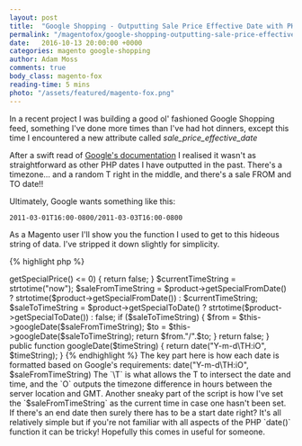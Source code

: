 ```yaml
---
layout: post
title:  "Google Shopping - Outputting Sale Price Effective Date with PHP"
permalink: "/magentofox/google-shopping-outputting-sale-price-effective-date-with-php/"
date:   2016-10-13 20:00:00 +0000
categories: magento google-shopping
author: Adam Moss
comments: true
body_class: magento-fox
reading-time: 5 mins
photo: "/assets/featured/magento-fox.png"
---
```


In a recent project I was building a good ol' fashioned Google Shopping feed, something I've done more times than I've had hot dinners, except this time I encountered a new attribute called _sale_price_effective_date_

After a swift read of [Google's documentation](https://support.google.com/merchants/answer/1196048?hl=en-GB) I realised it wasn't as straightforward as other PHP dates I have outputted in the past. There's a timezone... and a random T right in the middle, and there's a sale FROM and TO date!!

Ultimately, Google wants something like this:

    2011-03-01T16:00-0800/2011-03-03T16:00-0800

As a Magento user I'll show you the function I used to get to this hideous string of data. I've stripped it down slightly for simplicity.

{% highlight php %}
<?php
public function getSalePriceEffectiveDate($product)
    {
        // return if no sale price
        if ($product->getSpecialPrice() <= 0) {
            return false;
        }

        $currentTimeString = strtotime("now");

        $saleFromTimeString = $product->getSpecialFromDate()
            ? strtotime($product->getSpecialFromDate())
            : $currentTimeString;

        $saleToTimeString = $product->getSpecialToDate()
            ? strtotime($product->getSpecialToDate())
            : false;

        if ($saleToTimeString) {

            $from = $this->googleDate($saleFromTimeString);
            $to = $this->googleDate($saleToTimeString);

            return $from."/".$to;
        }

        return false;
    }

public function googleDate($timeString)
{
    return date("Y-m-d\TH:iO", $timeString);
}
{% endhighlight %}

The key part here is how each date is formatted based on Google's requirements:

    date("Y-m-d\TH:iO", $saleFromTimeString)

The `\T` is what allows the T to intersect the date and time, and the `O` outputs the timezone difference in hours between the server location and GMT.

Another sneaky part of the script is how I've set the `$saleFromTimeString` as the current time in case one hasn't been set. If there's an end date then surely there has to be a start date right?

It's all relatively simple but if you're not familiar with all aspects of the PHP `date()` function it can be tricky! Hopefully this comes in useful for someone.